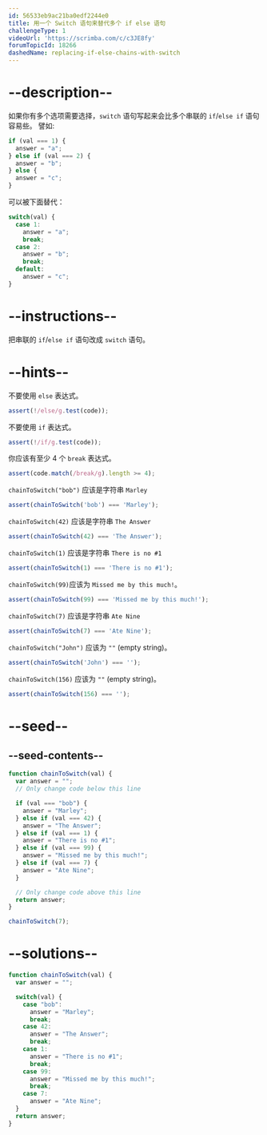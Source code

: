 ```yaml
---
id: 56533eb9ac21ba0edf2244e0
title: 用一个 Switch 语句来替代多个 if else 语句
challengeType: 1
videoUrl: 'https://scrimba.com/c/c3JE8fy'
forumTopicId: 18266
dashedName: replacing-if-else-chains-with-switch
---
```


# --description--

如果你有多个选项需要选择，`switch` 语句写起来会比多个串联的 `if`/`else if` 语句容易些。 譬如:

```js
if (val === 1) {
  answer = "a";
} else if (val === 2) {
  answer = "b";
} else {
  answer = "c";
}
```

可以被下面替代：

```js
switch(val) {
  case 1:
    answer = "a";
    break;
  case 2:
    answer = "b";
    break;
  default:
    answer = "c";
}
```

# --instructions--

把串联的 `if`/`else if` 语句改成 `switch` 语句。

# --hints--

不要使用 `else` 表达式。

```js
assert(!/else/g.test(code));
```

不要使用 `if` 表达式。

```js
assert(!/if/g.test(code));
```

你应该有至少 4 个 `break` 表达式。

```js
assert(code.match(/break/g).length >= 4);
```

`chainToSwitch("bob")` 应该是字符串 `Marley`

```js
assert(chainToSwitch('bob') === 'Marley');
```

`chainToSwitch(42)` 应该是字符串 `The Answer`

```js
assert(chainToSwitch(42) === 'The Answer');
```

`chainToSwitch(1)` 应该是字符串 `There is no #1`

```js
assert(chainToSwitch(1) === 'There is no #1');
```

`chainToSwitch(99)`应该为 `Missed me by this much!`。

```js
assert(chainToSwitch(99) === 'Missed me by this much!');
```

`chainToSwitch(7)` 应该是字符串 `Ate Nine`

```js
assert(chainToSwitch(7) === 'Ate Nine');
```

`chainToSwitch("John")` 应该为 `""` (empty string)。

```js
assert(chainToSwitch('John') === '');
```

`chainToSwitch(156)` 应该为 `""` (empty string)。

```js
assert(chainToSwitch(156) === '');
```

# --seed--

## --seed-contents--

```js
function chainToSwitch(val) {
  var answer = "";
  // Only change code below this line

  if (val === "bob") {
    answer = "Marley";
  } else if (val === 42) {
    answer = "The Answer";
  } else if (val === 1) {
    answer = "There is no #1";
  } else if (val === 99) {
    answer = "Missed me by this much!";
  } else if (val === 7) {
    answer = "Ate Nine";
  }

  // Only change code above this line
  return answer;
}

chainToSwitch(7);
```

# --solutions--

```js
function chainToSwitch(val) {
  var answer = "";

  switch(val) {
    case "bob":
      answer = "Marley";
      break;
    case 42:
      answer = "The Answer";
      break;
    case 1:
      answer = "There is no #1";
      break;
    case 99:
      answer = "Missed me by this much!";
      break;
    case 7:
      answer = "Ate Nine";
  }
  return answer;
}
```
